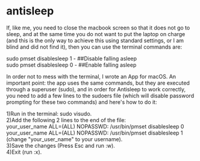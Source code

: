 # antisleep
If, like me, you need to close the macbook screen so that it does not go to sleep, and at the same time you do not want to put the laptop on charge (and this is the only way to achieve this using standard settings, or I am blind and did not find it), then you can use the terminal commands are:

sudo pmset disablesleep 1 - ##Disable falling asleep <br>
sudo pmset disablesleep 0 - ##Enable falling asleep

In order not to mess with the terminal, I wrote an App for macOS.
An important point: the app uses the same commands, but they are executed through a superuser (sudo), and in order for Antisleep to work correctly, you need to add a few lines to the sudoers file (which will disable password prompting for these two commands) and here's how to do it:

1)Run in the terminal: sudo visudo. <br>
2)Add the following 2 lines to the end of the file: <br>
your_user_name ALL=(ALL) NOPASSWD: /usr/bin/pmset disablesleep 0 <br>
your_user_name ALL=(ALL) NOPASSWD: /usr/bin/pmset disablesleep 1 <br>
(change "your_user_name" to your username). <br>
3)Save the changes (Press Esc and run :w). <br>
4)Exit (run :x).
